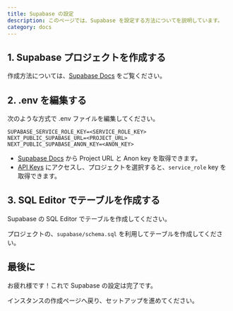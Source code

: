 ```yaml
---
title: Supabase の設定
description: このページでは、Supabase を設定する方法についてを説明しています。
category: docs
---
```


## 1. Supabase プロジェクトを作成する

作成方法については、[Supabase Docs](https://supabase.com/docs/guides/getting-started/quickstarts/nextjs) をご覧ください。

## 2. .env を編集する

次のような方式で .env ファイルを編集してください。

```properties [.env]
SUPABASE_SERVICE_ROLE_KEY=<SERVICE_ROLE_KEY>
NEXT_PUBLIC_SUPABASE_URL=<PROJECT_URL>
NEXT_PUBLIC_SUPABASE_ANON_KEY=<ANON_KEY>
```

- [Supabase Docs](https://supabase.com/docs/guides/getting-started/quickstarts/nextjs) から Project URL と Anon key を取得できます。
- [API Keys](https://supabase.com/dashboard/project/_/settings/api-keys) にアクセスし、プロジェクトを選択すると、`service_role` key を取得できます。

## 3. SQL Editor でテーブルを作成する

Supabase の SQL Editor でテーブルを作成してください。

プロジェクトの、`supabase/schema.sql` を利用してテーブルを作成してください。

## 最後に

お疲れ様です！これで Supabase の設定は完了です。

インスタンスの作成ページへ戻り、セットアップを進めてください。
